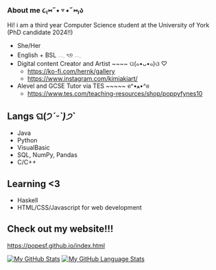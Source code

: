 ### About me  ૮₍⑅˶• ▿ •˶⑅₎ა 
Hi! i am a third year Computer Science student at the University of York (PhD candidate 2024!!)
- She/Her
- English + BSL 𓂃 ৎ୭ 𓂃
- Digital content Creator and Artist ~~~~  ପ(๑•ᴗ•๑)ଓ ♡
  - https://ko-fi.com/hernk/gallery
  - https://www.instagram.com/kimiakiart/
 - Alevel and GCSE Tutor via TES ~~~~~ ฅ^•ﻌ•^ฅ
    - https://www.tes.com/teaching-resources/shop/poppyfynes10
## Langs ଘ(੭*ˊᵕˋ)੭* ̀ˋ
  - Java 
  - Python 
  - VisualBasic 
  - SQL, NumPy, Pandas
  - C/C++
## Learning <3
  - Haskell 
  - HTML/CSS/Javascript for web development
## Check out my website!!!
https://popesf.github.io/index.html


[![My GitHub Stats](https://github-readme-stats.vercel.app/api/?username=popESF&count_private=true&theme=tokyonight&showicons=true)]()
[![My GitHub Language Stats](https://github-readme-stats.vercel.app/api/top-langs/?username=popESF&langs_count=5&theme=tokyonight)]()





        
    
<!--
**popESF/popESF** is a ✨ _special_ ✨ repository because its `README.md` (this file) appears on your GitHub profile.


-->
